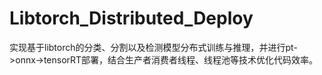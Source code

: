 # Libtorch_Distributed_Deploy
实现基于libtorch的分类、分割以及检测模型分布式训练与推理，并进行pt->onnx->tensorRT部署，结合生产者消费者线程、线程池等技术优化代码效率。
